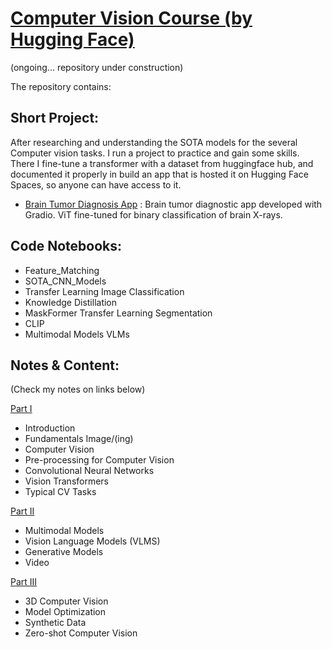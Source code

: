 # [Computer Vision Course (by Hugging Face)](https://huggingface.co/learn/computer-vision-course/unit0/welcome/welcome)
(ongoing... repository under construction)


The repository contains:

## Short Project:
After researching and understanding the SOTA models for the several Computer vision tasks. I run a project to practice and gain some skills. There I fine-tune a transformer with a dataset from huggingface hub, and documented it properly in build an app that is hosted it on Hugging Face Spaces, so anyone can have access to it.
- [Brain Tumor Diagnosis App](https://github.com/AMfeta99/Advanced_Computer_Vision/tree/main/Computer_Vision_HF/brain_tumor_diagnosis_app_HF) : Brain tumor diagnostic app developed with Gradio. ViT fine-tuned for binary classification of brain X-rays.


## Code Notebooks:
 - Feature_Matching
 - SOTA_CNN_Models 
 - Transfer Learning Image Classification
 - Knowledge Distillation
 - MaskFormer Transfer Learning Segmentation
 - CLIP
 - Multimodal Models VLMs

## Notes & Content:
(Check my notes on links below)

[Part I](https://github.com/AMfeta99/Advanced_Computer_Vision/blob/main/Computer_Vision_HF/Computer_vision_Part_1.pdf)
- Introduction
- Fundamentals Image/(ing)
- Computer Vision
- Pre-processing for Computer Vision
- Convolutional Neural Networks
- Vision Transformers
- Typical CV Tasks

[Part II]()
- Multimodal Models
- Vision Language Models (VLMS)
- Generative Models
- Video

[Part III]()
- 3D Computer Vision
- Model Optimization
- Synthetic Data
- Zero-shot Computer Vision

<!--   
## Unit 1 - Fundamentals
## Unit 2 - Convolutional Neural Networks
## Unit 3 - Vision Transformers
## Unit 4 - Multimodal Models
## Unit 5 - Generative Models
## Unit 6 - CV Tasks 
## Unit 7 - Video
## Unit 8 - 3D Computer Vision
https://huggingface.co/learn/ml-for-3d-course/unit0/introduction
## Unit 9 - Model Optimization
## Unit 10 - Synthetic Data
## Unit 11 - Zero-shot Computer Vision
https://www.deeplearning.ai/short-courses/prompt-engineering-for-vision-models/
## Unit 12 - Ethical & Biases
## Unit 13 - Outlook
-->

